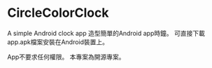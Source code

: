 # CircleColorClock
A simple Android clock app
造型簡單的Android app時鐘。
可直接下載app.apk檔案安裝在Android裝置上。

App不要求任何權限。
本專案為開源專案。
